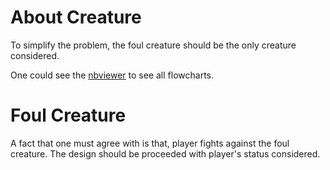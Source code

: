 # About Creature

To simplify the problem, the foul creature should be the only creature 
considered.

One could see the 
[nbviewer](https://nbviewer.jupyter.org/github/Chao8219/practice-adventure/tree/master/game_design/) 
to see all flowcharts.

# Foul Creature

A fact that one must agree with is that, player fights against the foul 
creature.
The design should be proceeded with player's status considered.
